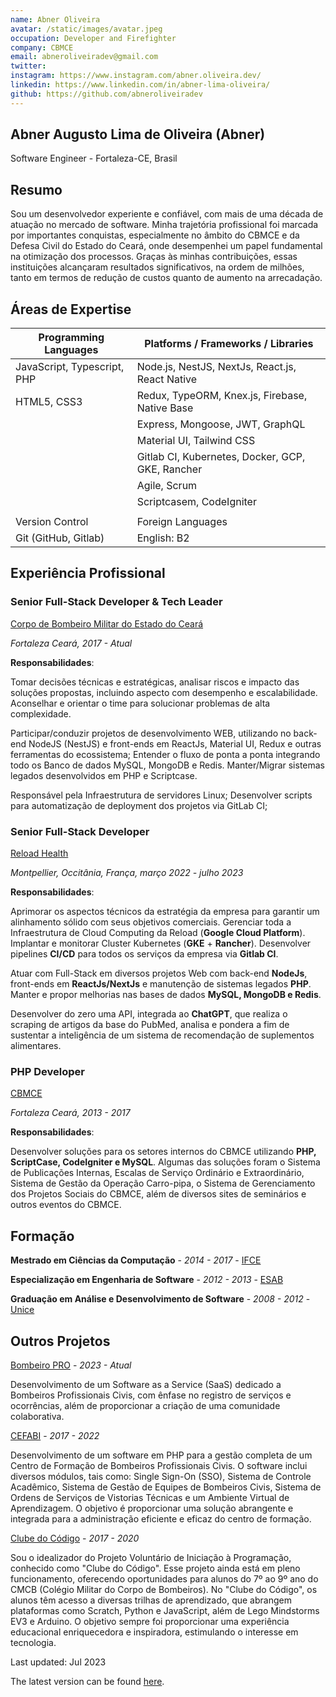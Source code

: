 ```yaml
---
name: Abner Oliveira
avatar: /static/images/avatar.jpeg
occupation: Developer and Firefighter
company: CBMCE
email: abneroliveiradev@gmail.com
twitter:
instagram: https://www.instagram.com/abner.oliveira.dev/
linkedin: https://www.linkedin.com/in/abner-lima-oliveira/
github: https://github.com/abneroliveiradev
---
```


## Abner Augusto Lima de Oliveira (Abner)

Software Engineer - Fortaleza-CE, Brasil

## Resumo

Sou um desenvolvedor experiente e confiável, com mais de uma década de atuação no mercado de software. Minha trajetória profissional foi marcada por importantes conquistas, especialmente no âmbito do CBMCE e da Defesa Civil do Estado do Ceará, onde desempenhei um papel fundamental na otimização dos processos. Graças às minhas contribuições, essas instituições alcançaram resultados significativos, na ordem de milhões, tanto em termos de redução de custos quanto de aumento na arrecadação.

## Áreas de Expertise

| Programming Languages                                  | Platforms / Frameworks / Libraries                       |
| ------------------------------------------------------ | -------------------------------------------------------- |
| JavaScript, Typescript, PHP                            | Node.js, NestJS, NextJs, React.js, React Native          |
| HTML5, CSS3                                            | Redux, TypeORM, Knex.js, Firebase, Native Base           |
|                                                        | Express, Mongoose, JWT, GraphQL                          |
|                                                        | Material UI, Tailwind CSS                                |
|                                                        | Gitlab CI, Kubernetes, Docker, GCP, GKE, Rancher         |
|                                                        | Agile, Scrum                                             |
|                                                        | Scriptcasem, CodeIgniter                                 |
|                                                        |                                                          |
| <span className="font-semibold">Version Control</span> | <span className="font-semibold">Foreign Languages</span> |
| Git (GitHub, Gitlab)                                   | English: B2                                              |

## Experiência Profissional

### Senior Full-Stack Developer & Tech Leader

[Corpo de Bombeiro Militar do Estado do Ceará](https://www.bombeiros.ce.gov.br/sistemas-internos/)

_Fortaleza Ceará, 2017 - Atual_

**Responsabilidades**:

Tomar decisões técnicas e estratégicas, analisar riscos e impacto das soluções propostas, incluindo aspecto com desempenho e escalabilidade. Aconselhar e orientar o time para solucionar problemas de alta complexidade.

Participar/conduzir projetos de desenvolvimento WEB, utilizando no back-end NodeJS (NestJS) e front-ends em ReactJs, Material UI, Redux e outras ferramentas do ecossistema; Entender o fluxo de ponta a ponta integrando todo os Banco de dados MySQL, MongoDB e Redis. Manter/Migrar sistemas legados desenvolvidos em PHP e Scriptcase.

Responsável pela Infraestrutura de servidores Linux; Desenvolver scripts para automatização de deployment dos projetos via GitLab CI;

### Senior Full-Stack Developer

[Reload Health](https://reload.co/)

_Montpellier, Occitânia, França, março 2022 - julho 2023_

**Responsabilidades**:

Aprimorar os aspectos técnicos da estratégia da empresa para garantir um alinhamento sólido com seus objetivos comerciais. Gerenciar toda a Infraestrutura de Cloud Computing da Reload (**Google Cloud Platform**). Implantar e monitorar Cluster Kubernetes (**GKE** + **Rancher**). Desenvolver pipelines **CI/CD** para todos os serviços da empresa via **Gitlab CI**.

Atuar com Full-Stack em diversos projetos Web com back-end **NodeJs**, front-ends em **ReactJs/NextJs** e manutenção de sistemas legados **PHP**. Manter e propor melhorias nas bases de dados **MySQL, MongoDB e Redis**.

Desenvolver do zero uma API, integrada ao **ChatGPT**, que realiza o scraping de artigos da base do PubMed, analisa e pondera a fim de sustentar a inteligência de um sistema de recomendação de suplementos alimentares.

### PHP Developer

[CBMCE](https://www.bombeiros.ce.gov.br/sistemas-internos/)

_Fortaleza Ceará, 2013 - 2017_

**Responsabilidades**:

Desenvolver soluções para os setores internos do CBMCE utilizando **PHP, ScriptCase, CodeIgniter e MySQL**. Algumas das soluções foram o Sistema de Publicações Internas, Escalas de Serviço Ordinário e Extraordinário, Sistema de Gestão da Operação Carro-pipa, o Sistema de Gerenciamento dos Projetos Sociais do CBMCE, além de diversos sites de seminários e outros eventos do CBMCE.

## Formação

**Mestrado em Ciências da Computação** - _2014 - 2017_ - [IFCE](https://ifce.edu.br/)

**Especialização em Engenharia de Software** - _2012 - 2013_ - [ESAB](https://esab.edu.br)

**Graduação em Análise e Desenvolvimento de Software** - _2008 - 2012_ - [Unice](https://unice.br/site/)

## Outros Projetos

[Bombeiro PRO](bombeiro.pro) - _2023 - Atual_

Desenvolvimento de um Software as a Service (SaaS) dedicado a Bombeiros Profissionais Civis, com ênfase no registro de serviços e ocorrências, além de proporcionar a criação de uma comunidade colaborativa.

[CEFABI](https://cefabi.com) - _2017 - 2022_

Desenvolvimento de um software em PHP para a gestão completa de um Centro de Formação de Bombeiros Profissionais Civis. O software inclui diversos módulos, tais como: Single Sign-On (SSO), Sistema de Controle Acadêmico, Sistema de Gestão de Equipes de Bombeiros Civis, Sistema de Ordens de Serviços de Vistorias Técnicas e um Ambiente Virtual de Aprendizagem. O objetivo é proporcionar uma solução abrangente e integrada para a administração eficiente e eficaz do centro de formação.

[Clube do Código](https://www.cm.cb.ce.gov.br/) - _2017 - 2020_

Sou o idealizador do Projeto Voluntário de Iniciação à Programação, conhecido como "Clube do Código". Esse projeto ainda está em pleno funcionamento, oferecendo oportunidades para alunos do 7º ao 9º ano do CMCB (Colégio Militar do Corpo de Bombeiros). No "Clube do Código", os alunos têm acesso a diversas trilhas de aprendizado, que abrangem plataformas como Scratch, Python e JavaScript, além de Lego Mindstorms EV3 e Arduino. O objetivo sempre foi proporcionar uma experiência educacional enriquecedora e inspiradora, estimulando o interesse em tecnologia.

Last updated: Jul 2023

The latest version can be found [here](https://docs.google.com/document/d/1tP_Q1GEo6O28fqN2GgqyqHLtw6eClIHR25vsRBwD8Ec/edit?usp=sharing).
